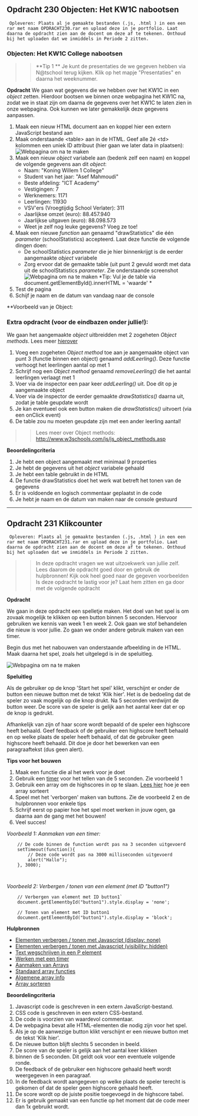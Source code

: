## Opdracht 230 Objecten: Het KW1C nabootsen

`` Opleveren: Plaats al je gemaakte bestanden (.js, .html ) in een een rar met naam OPDRACHT230.rar en upload deze in je portfolio. Laat daarna de opdracht zien aan de docent om deze af te tekenen. Onthoud bij het uploaden dat we inmiddels in Periode 2 zitten.``

### Objecten: Het KW1C College nabootsen

>> **Tip 1 ** Je kunt de presentaties de we gegeven hebben via N@tschool terug kijken. Klik op het mapje "Presentaties" en daarna het weeknummer.

**Opdracht**
We gaan wat gegevens die we hebben over het KW1C in een *object* zetten. 
Hierdoor bootsen we binnen onze webpagina het KW1C na, zodat we in staat zijn om daarna de gegevens over het KW1C te laten zien in onze webpagina. Ook kunnen we later gemakkelijk deze gegevens aanpassen.

1. Maak een nieuw HTML document aan en koppel hier een extern JavaScript bestand aan
2. Maak onderstaande &lt;table&gt; aan in de HTML. Geef alle 2é &lt;td&gt; kolommen een uniek ID attribuut (hier gaan we later data in plaatsen):
![Webpagina om na te maken](https://raw.githubusercontent.com/ictacademiekw1c/opdrachten-repository/master/javascript/p2/productie/Afbeeldingen/Opdracht230.png)
3. Maak een nieuw *object* variabele aan (bedenk zelf een naam) en koppel de volgende gegevens aan dit *object*:
	- Naam: "Koning Willem 1 College"
	- Student van het jaar: "Asef Mahmoudi"
	- Beste afdeling: "ICT Academy"
	- Vestigingen: 7
	- Werknemers: 1171
	- Leerlingen: 11930
	- VSV'ers (Vroegtijdig School Verlater): 311
	- Jaarlijkse omzet (euro): 88.457.940
	- Jaarlijkse uitgaven (euro): 88.098.573
	- Weet je zelf nog leuke gegevens? Voeg ze toe!
3. Maak een nieuwe *function* aan genaamd "drawStatistics" die één *parameter* (schoolStatistics) accepteerd. Laat deze functie de volgende dingen doen:
	- De schoolStatistics *parameter* die je hier binnenkrijgt is de eerder aangemaakte *object* variabele 
	- Zorg ervoor dat de gemaakte table (uit punt 2 gevuld wordt met data uit de schoolStatistics *parameter*. Zie onderstaande screenshot
![Webpagina om na te maken](https://raw.githubusercontent.com/ictacademiekw1c/opdrachten-repository/master/javascript/p2/productie/Afbeeldingen/Opdracht230_2.png)
*Tip: Vul je de table via document.getElementById().innerHTML = 'waarde' *
5. Test de pagina
6. Schijf je naam en de datum van vandaag naar de console

**Voorbeeld van je Object:

### Extra opdracht (voor de eindbazen onder jullie!):
We gaan het aangemaakte *object* uitbreidden met 2 zogeheten *Object methods*. Lees meer <a href="http://www.w3schools.com/js/js_object_methods.asp" target="_blank">hierover</a>

1. Voeg een zogeheten *Object method* toe aan je aangemaakte object van punt 3 (functie binnen een object) genaamd *addLeerling()*. Deze functie verhoogt het leerlingen aantal op met 1
2. Schrijf nog een *Object method* genaamd *removeLeerling()* die het aantal leerlingen verlaagt met 1
3. Voer via de inspector een paar keer *addLeerling()* uit. Doe dit op je aangemaakte object
4. Voer via de inspector de eerder gemaakte *drawStatistics()* daarna uit, zodat je table geupdate wordt
5. Je kan eventueel ook een button maken die *drawStatistics()* uitvoert (via een onClick event)
5. De table zou nu moeten geupdate zijn met een ander leerling aantal!

>> Lees meer over Object methods: http://www.w3schools.com/js/js_object_methods.asp  


**Beoordelingcriteria**
1. Je hebt een object aangemaakt met minimaal 9 properties
2. Je hebt de gegevens uit het *object* variabele gehaald
3. Je hebt een table gebruikt in de HTML
4. De functie drawStatistics doet het werk wat betreft het tonen van de gegevens
5. Er is voldoende en logisch commentaar geplaatst in de code
6. Je hebt je naam en de datum van maken naar de console gestuurd

---

## Opdracht 231 Klikcounter

`` Opleveren: Plaats al je gemaakte bestanden (.js, .html ) in een een rar met naam OPDRACHT231.rar en upload deze in je portfolio. Laat daarna de opdracht zien aan de docent om deze af te tekenen. Onthoud bij het uploaden dat we inmiddels in Periode 2 zitten.``

>> In deze opdracht vragen we wat uitzoekwerk van jullie zelf. Lees daarom de opdracht goed door en gebruik de hulpbronnen! Kijk ook heel goed naar de gegeven voorbeelden
>> Is deze opdracht te lastig voor je? Laat hem zitten en ga door met de volgende opdracht

**Opdracht**

We gaan in deze opdracht een spelletje maken. Het doel van het spel is om zovaak mogelijk te klikken op een button binnen 5 seconden. Hiervoor gebruiken we kennis van week 1 en week 2.
Ook gaan we stof behandelen die nieuw is voor jullie. Zo gaan we onder andere gebruik maken van een timer.

Begin dus met het nabouwen van onderstaande afbeelding in de HTML. Maak daarna het spel, zoals het uitgelegd is in de speluitleg.

![Webpagina om na te maken](https://raw.githubusercontent.com/ictacademiekw1c/opdrachten-repository/master/javascript/p2/productie/Afbeeldingen/Opdracht231.png)

**Speluitleg**

Als de gebruiker op de knop 'Start het spel' klikt, verschijnt er onder de button een nieuwe
button met de tekst 'Klik hier'. Het is de bedoeling dat de speler zo vaak mogelijk op die knop
drukt. Na 5 seconden verdwijnt de button weer. De score van de speler is gelijk aan het aantal
keer dat er op de knop is gedrukt.

Afhankelijk van zijn of haar score wordt bepaald of de speler een highscore heeft behaald. Geef feedback of de gebruiker een highscore heeft behaald en op 
welke plaats de speler heeft behaald, of dat de gebruiker geen highscore heeft behaald. 
Dit doe je door het bewerken van een paragraaftekst (dus geen alert).

**Tips voor het bouwen**
1. Maak een functie die al het werk voor je doet
2. Gebruik een <a href="http://www.w3schools.com/js/js_timing.asp" target="_blank">timer</a> voor het tellen van de 5 seconden. Zie voorbeeld 1
3. Gebruik een array om de highscores in op te slaan. <a href="http://www.w3schools.com/jsref/jsref_sort.asp" target="_blank">Lees hier</a> hoe je een array sorteert
4. Speel met het 'verborgen' maken van buttons. Zie de voorbeeld 2 en de hulpbronnen voor enkele tips
5. Schrijf eerst op papier hoe het spel moet werken in jouw ogen, ga daarna aan de gang met het bouwen!
6. Veel succes! 


*Voorbeeld 1: Aanmaken van een timer:*
```
	// De code binnen de function wordt pas na 3 seconden uitgevoerd
	setTimeout(function(){ 
		// Deze code wordt pas na 3000 milliseconden uitgevoerd
		alert("Hallo");
	}, 3000);
	
	
```

*Voorbeeld 2: Verbergen / tonen van een element (met ID "button1")*
```
	// Verbergen van element met ID button1`
	document.getElementbyId("button1").style.display = 'none';
	
	// Tonen van element met ID button1
	document.getElementById("button1").style.display = 'block';
```


**Hulpbronnen**
- <a href="http://www.w3schools.com/jsref/prop_style_display.asp" target="_blank">Elementen verbergen / tonen met Javascript (display: none)</a>
- <a href="http://www.w3schools.com/jsref/prop_style_display.asp" target="_blank">Elementen verbergen / tonen met Javascript (visibility: hidden)</a>
- <a href="http://www.w3schools.com/jsref/prop_html_innerhtml.asp" target="_blank">Text wegschrijven in een P element</a>
- <a href="http://www.w3schools.com/js/js_timing.asp" target="_blank">Werken met een timer</a>
- <a href="http://www.w3schools.com/js/js_arrays.asp" target="_blank">Aanmaken van Arrays</a>
- <a href="http://www.w3schools.com/js/js_array_methods.asp" target="_blank">Standaard array functies</a>
- <a href="http://www.w3schools.com/jsref/jsref_obj_array.asp" target="_blank">Algemene array info</a>
- <a href="http://www.w3schools.com/jsref/jsref_sort.asp" target="_blank">Array sorteren</a>


**Beoordelingcriteria**
1. Javascript code is geschreven in een extern JavaScript-bestand.
2. CSS code is geschreven in een extern CSS-bestand.
3. De code is voorzien van waardevol commentaar.
4. De webpagina bevat alle HTML-elementen die nodig zijn voor het spel.
5. Als je op de aanwezige button klikt verschijnt er een nieuwe button met de tekst 'Klik hier'.
6. De nieuwe button blijft slechts 5 seconden in beeld.
7. De score van de speler is gelijk aan het aantal keer klikken
8. binnen de 5 seconden. Dit geldt ook voor een eventuele volgende ronde.
9. De feedback of de gebruiker een highscore gehaald heeft wordt weergegeven in een paragraaf.
10. In de feedback wordt aangegeven op welke plaats de speler terecht is gekomen of dat de speler geen highscore gehaald heeft.
11. De score wordt op de juiste positie toegevoegd in de highscore tabel.
12. Er is gebruik gemaakt van een functie op het moment dat de code meer dan 1x gebruikt wordt.